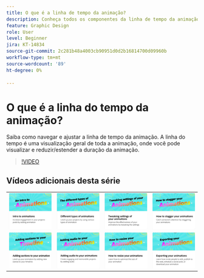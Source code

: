 ```yaml
---
title: O que é a linha de tempo da animação?
description: Conheça todos os componentes da linha de tempo da animação
feature: Graphic Design
role: User
level: Beginner
jira: KT-14834
source-git-commit: 2c281b48a4003cb90951d0d2b16814700d09960b
workflow-type: tm+mt
source-wordcount: '89'
ht-degree: 0%

---
```


# O que é a linha do tempo da animação?

Saiba como navegar e ajustar a linha de tempo da animação. A linha do tempo é uma visualização geral de toda a animação, onde você pode visualizar e reduzir/estender a duração da animação.

>[!VIDEO](https://video.tv.adobe.com/v/3426978?quality=12&learn=on&hidetitle=true)

## Vídeos adicionais desta série

<table style="table-layout:fixed">
<tr>
   <td>
         <a href="intro-animation.md">
            <img alt="Introdução às animações" src="assets/intro-animations.png" />
         </a>
   </td>
   <td>
         <a href="different-types-animation.md">
            <img alt="Diferentes tipos de animações" src="assets/different-animations.png" />
         </a>
   </td>
   <td>
         <a href="tweak-animation.md">
            <img alt="Ajuste das configurações de suas animações" src="assets/tweaking-settings.png" />
         </a>
   </td>
   <td>
         <a href="stagger-animations.md">
            <img alt="Como escalonar animações" src="assets/stagger-animations.png" />
         </a>
   </td>
</tr>
<tr>
   <td>
         <a href="add-sections-animation.md">
            <img alt="Adição de seções à sua animação" src="assets/add-sections.png" />
         </a>
   </td>
   <td>
         <a href="audio-animation.md">
            <img alt="Adicionar áudio às suas animações" src="assets/add-audio.png" />
         </a>
   </td>
   <td>
         <a href="resize-animations.md">
            <img alt="Como redimensionar animações" src="assets/resize-animations.png" />
         </a>
   </td>
   <td>
         <a href="export-animations.md">
            <img alt="Exportação de animações" src="assets/exporting-animations.png" />
         </a>
   </td>
</tr>
</table>
